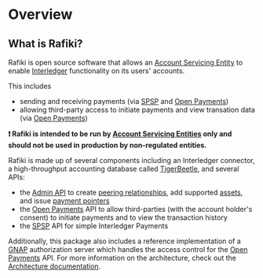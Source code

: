 # Overview

## What is Rafiki?

Rafiki is open source software that allows an [Account Servicing Entity](../reference/glossary.md#account-servicing-entity) to enable [Interledger](../reference/glossary.md#interledger-protocol) functionality on its users' accounts.

This includes

- sending and receiving payments (via [SPSP](../reference/glossary.md#simple-payments-setup-protocol-spsp) and [Open Payments](../reference/glossary.md#open-payments))
- allowing third-party access to initiate payments and view transation data (via [Open Payments](../reference/glossary.md#open-payments))

**❗ Rafiki is intended to be run by [Account Servicing Entities](../reference/glossary.md#account-servicing-entity) only and should not be used in production by non-regulated entities.**

Rafiki is made up of several components including an Interledger connector, a high-throughput accounting database called [TigerBeetle](../reference/glossary.md#tigerbeetle), and several APIs:

- the [Admin API](../integration/management.md) to create [peering relationships](../reference/glossary.md#peer), add supported [assets](../reference/glossary.md#asset), and issue [payment pointers](../reference/glossary.md#payment-pointer)
- the [Open Payments](../reference/glossary.md#open-payments) API to allow third-parties (with the account holder's consent) to initiate payments and to view the transaction history
- the [SPSP](../reference/glossary.md#simple-payments-setup-protocol-spsp) API for simple Interledger Payments

Additionally, this package also includes a reference implementation of a [GNAP](../reference/glossary.md#grant-negotiation-authorization-protocol) authorization server which handles the access control for the [Open Payments](../reference/glossary.md#open-payments) API. For more information on the architecture, check out the [Architecture documentation](./architecture.md).
